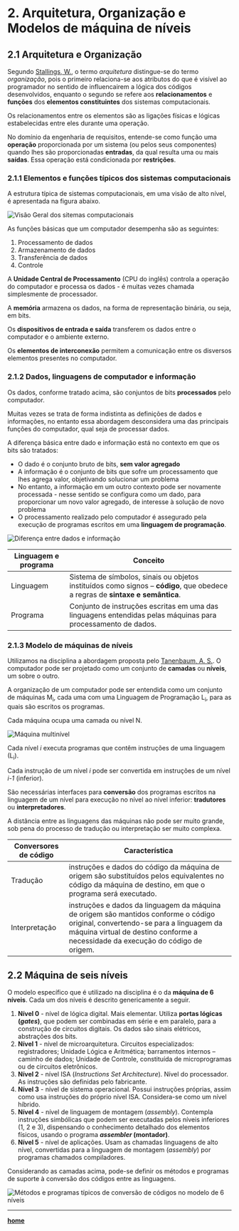 # 2. Arquitetura, Organização e Modelos de máquina de níveis

## 2.1 Arquitetura e Organização
Segundo [Stallings, W.](http://williamstallings.com/), o termo *arquitetura* distingue-se do termo *organização*, 
pois o primeiro relaciona-se aos atributos do que é visível ao programador no sentido de influencairem a lógica dos códigos desenvolvidos, 
enquanto o segundo se refere aos **relacionamentos** e **funções** dos **elementos constituintes** dos sistemas computacionais.  

Os relacionamentos entre os elementos são as ligações físicas e lógicas estabelecidas entre eles durante uma operação.  

No domínio da engenharia de requisitos, entende-se como função uma **operação** proporcionada por um sistema (ou pelos seus componentes)
quando lhes são proporcionadas **entradas**, da qual resulta uma ou mais **saídas**. Essa operação está condicionada por **restrições**.

### 2.1.1 Elementos e funções típicos dos sistemas computacionais
A estrutura típica de sistemas computacionais, em uma visão de alto nível, é apresentada na figura abaixo.

![Visão Geral dos sitemas computacionais](/arq_aulas/images/computador_visao_geral.jpg)

As funções básicas que um computador desempenha são as seguintes:  
1. Processamento de dados
2. Armazenamento de dados
3. Transferência de dados
4. Controle

A **Unidade Central de Processamento** (CPU do inglês) controla a operação do computador e processa os dados - é muitas vezes chamada simplesmente de processador.  

A **memória** armazena os dados, na forma de representação binária, ou seja, em bits.  

Os **dispositivos de entrada e saída** transferem os dados entre o computador e o ambiente externo.  

Os **elementos de interconexão** permitem a comunicação entre os disversos elementos presentes no computador.

### 2.1.2 Dados, linguagens de computador e informação
Os dados, conforme tratado acima, são conjuntos de bits **processados** pelo computador.   

Muitas vezes se trata de forma indistinta as definições de dados e informações, no entanto essa abordagem desconsidera uma das principais funções do computador, qual seja de processar dados.    

A diferença básica entre dado e informação está no contexto em que os bits são tratados:  
- O dado é o conjunto bruto de bits, **sem valor agregado**  
- A informação é o conjunto de bits que sofre um processamento que lhes agrega valor, objetivando solucionar um problema  
- No entanto, a informação em um outro contexto pode ser novamente processada - nesse sentido se configura como um dado, para proporcionar um novo valor agregado, de interesse à solução de novo problema  
- O processamento realizado pelo computador é assegurado pela execução de programas escritos em uma **linguagem de programação**.  

![Diferença entre dados e informação](/arq_aulas/images/dados_informacao.jpg)

| Linguagem e programa | Conceito |
| ------------------ | -------- |
| Linguagem | Sistema de símbolos, sinais ou objetos instituídos como signos – **código**, que obedece a regras de **sintaxe e semântica**. |
| Programa | Conjunto de instruções escritas em uma das linguagens entendidas pelas máquinas para processamento de dados. |

### 2.1.3 Modelo de máquinas de níveis
Utilizamos na disciplina a abordagem proposta pelo [Tanenbaum, A. S.](https://www.cs.vu.nl/~ast/). O computador pode ser projetado como um conjunto de **camadas** ou **níveis**, um sobre o outro.  

A organização de um computador pode ser entendida como um conjunto de máquinas M<sub>i</sub>, cada uma com uma Linguagem de Programação L<sub>i</sub>, para as quais são escritos os programas.  

Cada máquina ocupa uma camada ou nível N.  

![Máquina multinível](/arq_aulas/images/camadas_computador.jpg)

Cada nível *i* executa programas que contêm instruções de uma linguagem (L<sub>i</sub>).  

Cada instrução de um nível *i* pode ser convertida em instruções de um nível *i-1* (inferior).   

São necessárias interfaces para **conversão** dos programas escritos na linguagem de um nível para execução no nível ao nível inferior: **tradutores** ou **interpretadores**.  

A distância entre as linguagens das máquinas não pode ser muito grande,
sob pena do processo de tradução ou interpretação ser muito complexa.  

| Conversores de código | Característica |
| --------------------- | -------------- |
| Tradução | instruções e dados do código da máquina de origem são substituídos pelos equivalentes no código da máquina de destino, em que o programa será executado. |
| Interpretação | instruções e dados da linguagem da máquina de origem são mantidos conforme o código original, convertendo-se para a linguagem da máquina virtual de destino conforme a necessidade da execução do código de origem. |

## 2.2 Máquina de seis níveis
O modelo específico que é utilizado na disciplina é o da **máquina de 6 níveis**. Cada um dos níveis é descrito genericamente a seguir.  
1. **Nível 0** - nível de lógica digital. Mais elementar. Utiliza **portas lógicas (*gates*)**, que podem ser combinadas em série e em paralelo, para a construção de circuitos digitais. Os dados são sinais elétricos, abstrações dos bits.
2. **Nível 1** - nível de microarquitetura. Circuitos especializados: registradores; Unidade Lógica e Aritmética; barramentos internos – caminho de dados; Unidade de Controle, constituída de microprogramas ou de circuitos eletrônicos.
3. **Nível 2** - nível ISA (*Instructions Set Architecture*). Nível do processador. As instruções são definidas pelo fabricante.
4. **Nível 3** - nível de sistema operacional. Possui instruções próprias, assim como usa instruções do próprio nível ISA. Considera-se como um nível híbrido.
5. **Nível 4** - nível de linguagem de montagem (*assembly*). Contempla instruções simbólicas que podem ser executadas pelos níveis inferiores (1, 2 e 3), dispensando o conhecimento detalhado dos elementos físicos, usando o programa ***assembler* (montador)**. 
6. **Nível 5** - nível de aplicações. Usam as chamadas linguagens de alto nível, convertidas para a linguagem de montagem (*assembly*) por programas chamados compiladores.

Considerando as camadas acima, pode-se definir os métodos e programas de suporte à conversão dos códigos entre as linguagens.

![Métodos e programas típicos de conversão de códigos no modelo de 6 níveis](/arq_aulas/images/conversoes_maquina6niveis.jpg)

___
**[home](https://github.com/claytonjasilva/claytonjasilva.github.io/blob/main/arq_aulas.md)**  






